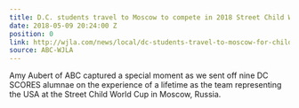 ```yaml
---
title: D.C. students travel to Moscow to compete in 2018 Street Child World Cup
date: 2018-05-09 20:24:00 Z
position: 0
link: http://wjla.com/news/local/dc-students-travel-to-moscow-for-child-world-cup
source: ABC-WJLA
---
```


Amy Aubert of ABC captured a special moment as we sent off nine DC SCORES alumnae on the experience of a lifetime as the team representing the USA at the Street Child World Cup in Moscow, Russia. 